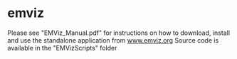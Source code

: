 # emviz
Please see "EMViz_Manual.pdf" for instructions on how to download, install and use the standalone application from www.emviz.org
Source code is available in the "EMVizScripts" folder
